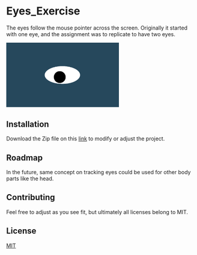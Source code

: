 # Eyes_Exercise

The eyes follow the mouse pointer across the screen. 
Originally it started with one eye, and the assignment was to replicate to have two eyes.  

<img src= "oneeye.png" width='300'/>

## Installation

Download the Zip file on this [link](https://github.com/tlswodnjs/Eyes_Exercise/archive/refs/heads/main.zip) to modify or adjust the project.

## Roadmap

In the future, same concept on tracking eyes could be used for other body parts like the head.

## Contributing

Feel free to adjust as you see fit, but ultimately all licenses belong to MIT.

## License

[MIT](./LICENSE)
